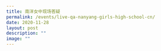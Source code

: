 ```yaml
---
title: 南洋女中现场答疑
permalink: /events/live-qa-nanyang-girls-high-school-cn/
date: 2020-11-28
layout: post
description: ""
image: ""
---
```

